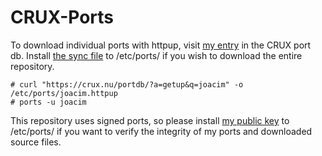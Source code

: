 # CRUX-Ports

To download individual ports with httpup, visit [my entry][1] in the CRUX
port db. Install [the sync file][2] to /etc/ports/ if you wish to download
the entire repository.

```
# curl "https://crux.nu/portdb/?a=getup&q=joacim" -o /etc/ports/joacim.httpup
# ports -u joacim
```

This repository uses signed ports, so please install [my public key][3] to
/etc/ports/ if you want to verify the integrity of my ports and downloaded
source files.

[1]: http://crux.nu/portdb/?a=repo&q=joacim "CRUX portdb"
[2]: http://crux.nu/portdb/?a=getup&q=joacim "joacim.httpup"
[3]: https://raw.githubusercontent.com/joacimot/CRUX-Ports/master/joacim.pub "joacim.pub"
